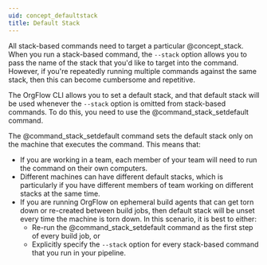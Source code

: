 ```yaml
---
uid: concept_defaultstack
title: Default Stack
---
```


All stack-based commands need to target a particular @concept_stack. When you run a stack-based command, the `--stack` option allows you to pass the name of the stack that you'd like to target into the command. However, if you're repeatedly running multiple commands against the same stack, then this can become cumbersome and repetitive.

The OrgFlow CLI allows you to set a default stack, and that default stack will be used whenever the `--stack` option is omitted from stack-based commands. To do this, you need to use the @command_stack_setdefault command.

The @command_stack_setdefault command sets the default stack only on the machine that executes the command. This means that:

- If you are working in a team, each member of your team will need to run the command on their own computers.
- Different machines can have different default stacks, which is particularly if you have different members of team working on different stacks at the same time.
- If you are running OrgFlow on ephemeral build agents that can get torn down or re-created between build jobs, then default stack will be unset every time the machine is torn down. In this scenario, it is best to either:
  - Re-run the @command_stack_setdefault command as the first step of every build job, or
  - Explicitly specify the `--stack` option for every stack-based command that you run in your pipeline.
